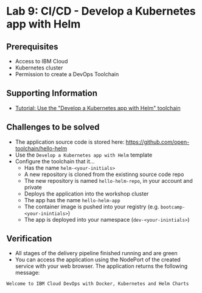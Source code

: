 # Lab 9: CI/CD - Develop a Kubernetes app with Helm 

## Prerequisites

* Access to IBM Cloud
* Kubernetes cluster
* Permission to create a DevOps Toolchain

## Supporting Information

* [Tutorial: Use the "Develop a Kubernetes app with Helm" toolchain](https://www.ibm.com/cloud/architecture/toolchains/develop-kubernetes-app-with-helm-toolchain/0_1?task=1)

## Challenges to be solved

* The application source code is stored here: https://github.com/open-toolchain/hello-helm
* Use the `Develop a Kubernetes app with Helm` template
* Configure the toolchain that it...
    * Has the name `helm-<your-initials>`
    * A new repository is cloned from the existinng source code repo
    * The new repository is named `hello-helm-repo`, in your account and private
    * Deploys the application into the workshop cluster
    * The app has the name `hello-helm-app`
    * The container image is pushed into your registry (e.g. `bootcamp-<your-inintials>`)
    * The app is deployed into your namespace (`dev-<your-inintials>`)


## Verification

* All stages of the delivery pipeline finished running and are green
* You can access the application using the NodePort of the created service with your web browser. The application returns the following message:

````txt
Welcome to IBM Cloud DevOps with Docker, Kubernetes and Helm Charts
````
